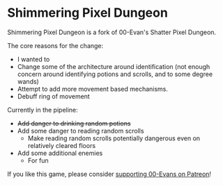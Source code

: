# Shimmering Pixel Dungeon
Shimmering Pixel Dungeon is a fork of 00-Evan's Shatter Pixel Dungeon.

The core reasons for the change:
- I wanted to
- Change some of the architecture around identification (not enough concern around identifying potions and scrolls, and to some degree wands)
- Attempt to add more movement based mechanisms.
- Debuff ring of movement


Currently in the pipeline:
- ~~Add danger to drinking random potions~~
- Add some danger to reading random scrolls
  - Make reading random scrolls potentially dangerous even on relatively cleared floors
- Add some additional enemies
  - For fun


If you like this game, please consider [supporting 00-Evans on Patreon](https://www.patreon.com/ShatteredPixel)!
